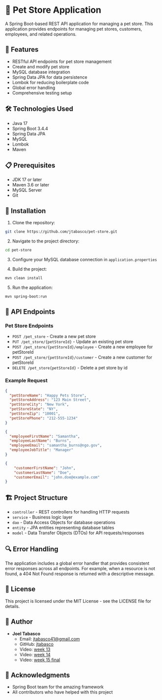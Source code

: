 # 🐾 Pet Store Application

A Spring Boot-based REST API application for managing a pet store. This application provides endpoints for managing pet stores, customers, employees, and related operations.

## 🚀 Features

- RESTful API endpoints for pet store management
- Create and modify pet store
- MySQL database integration
- Spring Data JPA for data persistence
- Lombok for reducing boilerplate code
- Global error handling
- Comprehensive testing setup

## 🛠️ Technologies Used

- Java 17
- Spring Boot 3.4.4
- Spring Data JPA
- MySQL
- Lombok
- Maven

## 📋 Prerequisites

- JDK 17 or later
- Maven 3.6 or later
- MySQL Server
- Git

## 🔧 Installation

1. Clone the repository:
```bash
git clone https://github.com/jtabasco/pet-store.git
```

2. Navigate to the project directory:
```bash
cd pet-store
```

3. Configure your MySQL database connection in `application.properties`

4. Build the project:
```bash
mvn clean install
```

5. Run the application:
```bash
mvn spring-boot:run
```

## 📝 API Endpoints

### Pet Store Endpoints

- `POST /pet_store` - Create a new pet store
- `PUT /pet_store/{petStoreId}` - Update an existing pet store
- `POST /pet_store/{petStoreId}/employee` - Create a new employee for        petStoreId
- `POST /pet_store/{petStoreId}/customer` - Create a new customer for        petStoreId
- `DELETE /pet_store{petStoreId}` - Delete a pet store by id

### Example Request

```json
{
  "petStoreName": "Happy Pets Store",
  "petStoreAddress": "123 Main Street",
  "petStoreCity": "New York",
  "petStoreState": "NY",
  "petStoreZip": "10001",
  "petStorePhone": "212-555-1234"
}
```
```json
{
  "employeeFirstName": "Samantha",
  "employeeLastName": "Burns",
  "employeeEmail": "samantha_burns@ngo.gov",
  "employeeJobTitle": "Manager"
}
```
```json
{
    "customerFirstName": "John",
    "customerLastName": "Doe",
    "customerEmail": "john.doe@example.com"
}
```

## 🏗️ Project Structure

- `controller` - REST controllers for handling HTTP requests
- `service` - Business logic layer
- `dao` - Data Access Objects for database operations
- `entity` - JPA entities representing database tables
- `model` - Data Transfer Objects (DTOs) for API requests/responses

## 🔍 Error Handling

The application includes a global error handler that provides consistent error responses across all endpoints. For example, when a resource is not found, a 404 Not Found response is returned with a descriptive message.

## 📄 License

This project is licensed under the MIT License - see the LICENSE file for details.

## 👤 Author

- **Joel Tabasco**
  - Email: jtabasco41@gmail.com
  - GitHub: [jtabasco](https://github.com/jtabasco)
  - Video: [week 13](https://youtu.be/bmJ8fLF-Z3Y)
  - Video: [week 14](https://youtu.be/Tw-xRZWt5tU)
  - Video: [week 15 final](https://youtu.be/JC3noWC57eQ)

## 🙏 Acknowledgments

- Spring Boot team for the amazing framework
- All contributors who have helped with this project 
